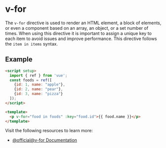 # v-for

The `v-for` directive is used to render an HTML element, a block of elements, or even a component based on an array, an object, or a set number of times.
When using this directive it is important to assign a unique key to each item to avoid issues and improve performance. This directive follows the `item in items` syntax.

## Example

```html
<script setup>
  import { ref } from 'vue';
  const foods = ref([
    {id: 1, name: "apple"},
    {id: 2, name: "pear"},
    {id: 3, name: "pizza"}
  ]);
</script>

<template>
  <p v-for="food in foods" :key="food.id">{{ food.name }}</p>
</template>
```

Visit the following resources to learn more:

- [@official@v-for Documentation](https://vuejs.org/guide/essentials/list#v-for)

